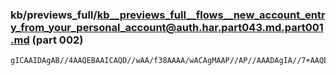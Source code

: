 ### kb/previews_full/kb__previews_full__flows__new_account_entry_from_your_personal_account@auth.har.part043.md.part001.md (part 002)

```md
gICAAIDAgAB//4AAQEBAAICAQD//wAA/f38AAAA/wACAgMAAP//AP//AAADAgIA//7+AAQEBAD7/PwA/v7+AP8AAAABAgEA/wAAAAAAAAD///8A
```

```

